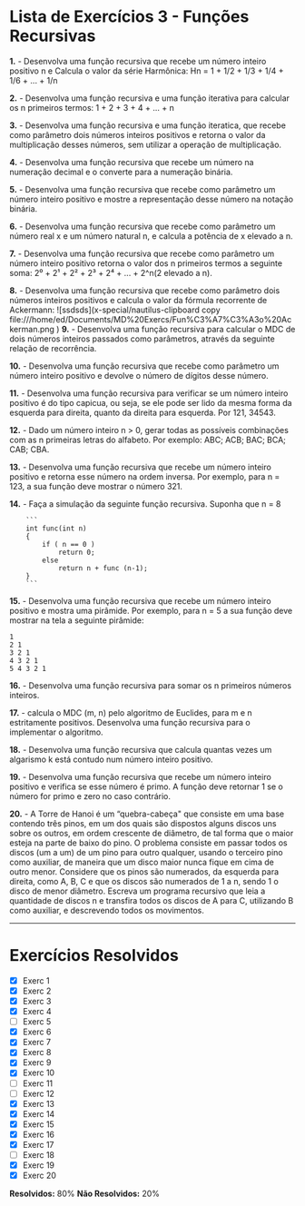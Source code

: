 # Lista de Exercícios 3 - Funções Recursivas

**1.** - Desenvolva uma função recursiva que recebe um número inteiro positivo n e Calcula o valor da série Harmônica: Hn = 1 + 1/2 + 1/3 + 1/4 + 1/6 + ... + 1/n

**2.** - Desenvolva uma função recursiva e uma função iterativa para calcular os n primeiros termos: 1 + 2 + 3 + 4 + ... + n

**3.** - Desenvolva uma função recursiva e uma função iteratica, que recebe como parâmetro dois números inteiros positivos e retorna o valor da multiplicação desses números, sem utilizar a operação de multiplicação.

**4.** - Desenvolva uma função recursiva que recebe um número na numeração decimal e o converte para a numeração binária.

**5.** - Desenvolva uma função recursiva que recebe como 
parâmetro um número inteiro positivo e mostre a representação desse número na notação binária.

**6.** - Desenvolva uma função recursiva que recebe como parâmetro um número real x e um número natural n, e calcula a potência de x elevado a n.

**7.** - Desenvolva uma função recursiva que recebe como parâmetro um número inteiro positivo retorna o valor dos n primeiros termos a seguinte soma: 2⁰ + 2¹ + 2² + 2³ + 2⁴ + ... + 2^n(2 elevado a n).

**8.** - Desenvolva uma função recursiva que recebe como parâmetro dois números inteiros positivos e calcula o valor da fórmula recorrente de Ackermann: 
![ssdsds](x-special/nautilus-clipboard
copy
file:///home/ed/Documents/MD%20Exercs/Fun%C3%A7%C3%A3o%20Ackerman.png
)
**9.** - Desenvolva uma função recursiva para calcular o MDC de dois números inteiros passados como parâmetros, através da seguinte relação de recorrência.

**10.** - Desenvolva uma função recursiva que recebe como parâmetro um número inteiro positivo e devolve o número de dígitos desse número.

**11.** - Desenvolva uma função recursiva para verificar se um número inteiro positivo é do tipo capicua, ou seja, se ele pode ser lido da mesma forma da esquerda para direita, quanto da direita para esquerda. Por 121, 34543.

**12.** - Dado um número inteiro n > 0, gerar todas as possíveis combinações com as n primeiras letras do alfabeto. Por exemplo: ABC; ACB; BAC; BCA; CAB; CBA.

**13.** - Desenvolva uma função recursiva que recebe um número inteiro positivo e retorna esse número na ordem inversa. Por exemplo, para n = 123, a sua função deve mostrar o número 321.

**14.** - Faça a simulação da seguinte função recursiva. Suponha que n = 8
        
        ```
        int func(int n)
        {
            if ( n == 0 ) 
                return 0;
            else 
                return n + func (n-1);
        }
        ```
**15.** - Desenvolva uma função recursiva que recebe um número inteiro positivo e mostra uma pirâmide. Por exemplo, para n = 5 a sua função deve mostrar na tela a seguinte pirâmide:

    1
    2 1
    3 2 1
    4 3 2 1
    5 4 3 2 1

**16.** - Desenvolva uma função recursiva para somar os n primeiros números inteiros.

**17.** - calcula o MDC (m, n) pelo algoritmo de Euclides, para m e n estritamente positivos. Desenvolva uma função recursiva para o implementar o algoritmo.

**18.** - Desenvolva uma função recursiva que calcula quantas vezes um algarismo k está contudo num número inteiro positivo.

**19.** - Desenvolva uma função recursiva que recebe um número inteiro positivo e verifica se esse número é primo. A função deve retornar 1 se o número for primo e zero no caso contrário.

**20.** - A Torre de Hanoi é um “quebra-cabeça" que consiste em uma base contendo três pinos, em um dos quais são dispostos alguns discos uns sobre os outros, em ordem crescente de diâmetro, de tal forma que o maior esteja na parte de baixo do pino. O problema consiste em passar todos os discos (um a um) de um pino para outro qualquer, usando o terceiro pino como auxiliar, de maneira que um disco maior nunca fique em cima de outro menor.
Considere que os pinos são numerados, da esquerda para direita, como A, B, C e que os discos são numerados de 1 a n, sendo 1 o disco de menor diâmetro. Escreva um programa recursivo que leia a quantidade de discos n e transfira todos os discos de A para C, utilizando B como auxiliar, e descrevendo todos os movimentos.

---



# Exercícios Resolvidos

 - [x] Exerc 1
 - [x] Exerc 2
 - [x] Exerc 3
 - [x] Exerc 4
 - [ ] Exerc 5
 - [x] Exerc 6
 - [x] Exerc 7
 - [x] Exerc 8
 - [x] Exerc 9
 - [x] Exerc 10
 - [ ] Exerc 11
 - [ ] Exerc 12
 - [x] Exerc 13
 - [x] Exerc 14
 - [x] Exerc 15
 - [x] Exerc 16
 - [x] Exerc 17
 - [ ] Exerc 18
 - [x] Exerc 19
 - [x] Exerc 20

**Resolvidos:** 80%
**Não Resolvidos:** 20%
